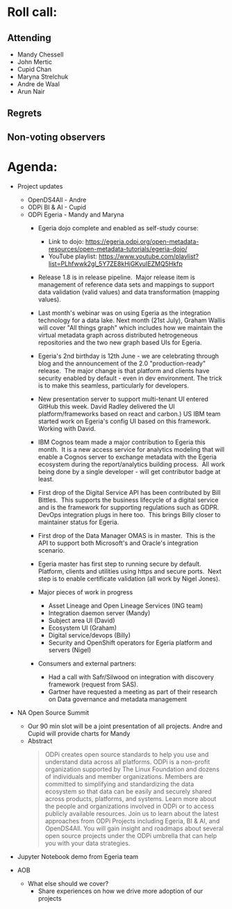 # Roll call:

## Attending

* Mandy Chessell
* John Mertic
* Cupid Chan
* Maryna Strelchuk
* Andre de Waal
* Arun Nair

## Regrets


## Non-voting observers


# Agenda:

* Project updates
  
  * OpenDS4All - Andre
  * ODPi BI & AI - Cupid
  * ODPi Egeria - Mandy and Maryna
     * Egeria dojo complete and enabled as self-study course:
        * Link to dojo: https://egeria.odpi.org/open-metadata-resources/open-metadata-tutorials/egeria-dojo/
        * YouTube playlist: https://www.youtube.com/playlist?list=PLhfwwk2gl_5Y7ZE8kHjGKyuIEZMQ5Hkfp
  
     * Release 1.8 is in release pipeline.  Major release item is management of reference data sets and mappings to
       support data validation (valid values) and data transformation (mapping values).
  
     * Last month's webinar was on using Egeria as the integration technology for a data lake. Next month (21st July), Graham Wallis will cover "All things graph" which includes how we maintain the virtual metadata graph across distributed hetrogeneous repositories and the two new graph based UIs for Egeria.
  
     * Egeria's 2nd birthday is 12th June - we are celebrating through blog and the announcement of the 2.0 "production-ready" release. 
     The major change is that platform and clients have security enabled by default - even in dev environment.
     The trick is to make this seamless, particularly for developers.
  
     * New presentation server to support multi-tenant UI entered GitHub this week. David Radley delivered the UI platform/frameworks based on react and carbon.)
     US IBM team started work on Egeria's config UI based on this framework.  Working with David.  
  
     * IBM Cognos team made a major contribution to Egeria this month.  It is a new access service for analytics modeling that will enable a Cognos server to exchange metadata with the Egeria ecosystem during the report/analytics building process.  All work being done by a single developer - will get contributor badge at least.
  
     * First drop of the Digital Service API has been contributed by Bill Bittles.  This supports the business lifecycle of a digital service and is the framework for supporting regulations such as GDPR.  DevOps integration plugs in here too.  This brings Billy closer to maintainer status for Egeria.
  
     * First drop of the Data Manager OMAS is in master.  This is the API to support both Microsoft's and Oracle's integration scenario.
  
     * Egeria master has first step to running secure by default.  Platform, clients and utilities using https and secure ports.  Next step is to enable certificate validation (all work by Nigel Jones).
  
     * Major pieces of work in progress
        * Asset Lineage and Open Lineage Services (ING team)
        * Integration daemon server (Mandy)
        * Subject area UI (David)
        * Ecosystem UI (Graham)
        * Digital service/devops (Billy)
        * Security and OpenShift operators for Egeria platform and servers (Nigel)
  
     * Consumers and external partners:
        * Had a call with Safr/Silwood on integration with discovery framework (request from SAS).
        * Gartner have requested a meeting as part of their research on Data governance and metadata management
     
* NA Open Source Summit
    * Our 90 min slot will be a joint presentation of all projects.  Andre and Cupid will provide
    charts for Mandy
    * Abstract
       > ODPi creates open source standards to help you use and understand data across all platforms. 
      ODPi is a non-profit organization supported by The Linux Foundation and dozens of individuals and member organizations. Members are committed to simplifying and standardizing the data ecosystem so that data can be easily and securely shared across products, platforms, and systems. Learn more about the people and organizations involved in ODPi or to access publicly available resources.
      Join us to learn about the latest approaches from ODPi Projects including Egeria, BI & AI, and OpenDS4All. You will gain insight and roadmaps about several open source projects under the ODPi umbrella that can help you with your data strategies.

* Jupyter Notebook demo from Egeria team
    
* AOB 
  * What else should we cover?
     * Share experiences on how we drive more adoption of our projects
       
     


